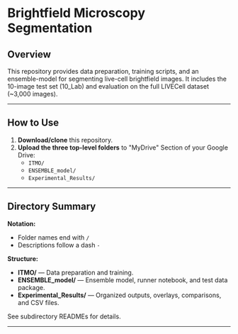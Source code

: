 # Brightfield Microscopy Segmentation

## Overview
This repository provides data preparation, training scripts, and an ensemble-model for segmenting live-cell brightfield images. It includes the 10-image test set (10_Lab) and evaluation on the full LIVECell dataset (~3,000 images).

---

## How to Use
1. **Download/clone** this repository.
2. **Upload the three top-level folders** to "MyDrive" Section of your Google Drive:
   - `ITMO/`
   - `ENSEMBLE_model/`
   - `Experimental_Results/`
---

## Directory Summary
**Notation:**  
- Folder names end with `/`  
- Descriptions follow a dash `-`

**Structure:**
- **ITMO/** — Data preparation and training.
- **ENSEMBLE_model/** — Ensemble model, runner notebook, and test data package.
- **Experimental_Results/** — Organized outputs, overlays, comparisons, and CSV files.

See subdirectory READMEs for details.

---
